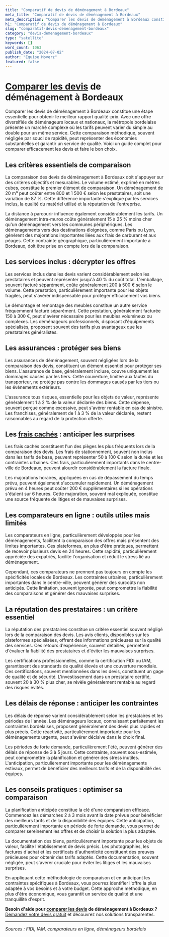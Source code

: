 ```yaml
---
title: "Comparatif de devis de déménagement à Bordeaux"
meta_title: "Comparatif de devis de déménagement à Bordeaux"
meta_description: "Comparer les devis de déménagement à Bordeaux constitue une étape essentielle pour obtenir le meilleur rapport qualité-prix. Avec une offre diversifié."
h1: "Comparatif de devis de déménagement à Bordeaux"
slug: "comparatif-devis-demenagement-bordeaux"
category: "devis-demenagement-bordeaux"
type: "satellite"
keywords: []
word_count: 1063
publish_date: "2024-07-02"
author: "Équipe Moverz"
featured: false
---
```



# [Comparer les devis](/blog/prix/comparatif-prix-devis-demenagement) de déménagement à Bordeaux

Comparer les devis de déménagement à Bordeaux constitue une étape essentielle pour obtenir le meilleur rapport qualité-prix. Avec une offre diversifiée de déménageurs locaux et nationaux, la métropole bordelaise présente un marché complexe où les tarifs peuvent varier du simple au double pour un même service. Cette comparaison méthodique, souvent négligée par souci de rapidité, peut représenter des économies substantielles et garantir un service de qualité. Voici un guide complet pour comparer efficacement les devis et faire le bon choix.

## Les critères essentiels de comparaison

La comparaison des devis de déménagement à Bordeaux doit s'appuyer sur des critères objectifs et mesurables. Le volume estimé, exprimé en mètres cubes, constitue le premier élément de comparaison. Un déménagement de 20 m³ peut coûter entre 800 et 1 500 € selon les prestataires, soit une variation de 87 %. Cette différence importante s'explique par les services inclus, la qualité du matériel utilisé et la réputation de l'entreprise.

La distance à parcourir influence également considérablement les tarifs. Un déménagement intra-muros coûte généralement 15 à 25 % moins cher qu'un déménagement vers les communes périphériques. Les déménagements vers des destinations éloignées, comme Paris ou Lyon, génèrent des majorations importantes liées aux frais de carburant et aux péages. Cette contrainte géographique, particulièrement importante à Bordeaux, doit être prise en compte lors de la comparaison.

## Les services inclus : décrypter les offres

Les services inclus dans les devis varient considérablement selon les prestataires et peuvent représenter jusqu'à 40 % du coût total. L'emballage, souvent facturé séparément, coûte généralement 200 à 500 € selon le volume. Cette prestation, particulièrement importante pour les objets fragiles, peut s'avérer indispensable pour protéger efficacement vos biens.

Le démontage et remontage des meubles constitue un autre service fréquemment facturé séparément. Cette prestation, généralement facturée 150 à 300 €, peut s'avérer nécessaire pour les meubles volumineux ou complexes. Les déménageurs professionnels, disposant d'équipements spécialisés, proposent souvent des tarifs plus avantageux que les prestataires généralistes.

## Les assurances : protéger ses biens

Les assurances de déménagement, souvent négligées lors de la comparaison des devis, constituent un élément essentiel pour protéger ses biens. L'assurance de base, généralement incluse, couvre uniquement les dommages causés par les tiers. Cette couverture, limitée aux fautes du transporteur, ne protège pas contre les dommages causés par les tiers ou les événements extérieurs.

L'assurance tous risques, essentielle pour les objets de valeur, représente généralement 1 à 2 % de la valeur déclarée des biens. Cette dépense, souvent perçue comme excessive, peut s'avérer rentable en cas de sinistre. Les franchises, généralement de 1 à 3 % de la valeur déclarée, restent raisonnables au regard de la protection offerte.

## Les [frais cachés](/blog/prix-demenagement-bordeaux/frais-caches-demenagement-bordeaux) : anticiper les surprises

Les frais cachés constituent l'un des pièges les plus fréquents lors de la comparaison des devis. Les frais de stationnement, souvent non inclus dans les tarifs de base, peuvent représenter 50 à 100 € selon la durée et les contraintes urbaines. Ces frais, particulièrement importants dans le centre-ville de Bordeaux, peuvent alourdir considérablement la facture finale.

Les majorations horaires, appliquées en cas de dépassement du temps prévu, peuvent également s'accumuler rapidement. Un déménagement prévu en 4 heures peut coûter 200 € supplémentaires si les opérations s'étalent sur 6 heures. Cette majoration, souvent mal expliquée, constitue une source fréquente de litiges et de mauvaises surprises.

## Les comparateurs en ligne : outils utiles mais limités

Les comparateurs en ligne, particulièrement développés pour les déménagements, facilitent la comparaison des offres mais présentent des limites importantes. Ces plateformes, en plus d'être pratiques, permettent de recevoir plusieurs devis en 24 heures. Cette rapidité, particulièrement appréciée des expatriés, facilite l'organisation et réduit le stress lié au déménagement.

Cependant, ces comparateurs ne prennent pas toujours en compte les spécificités locales de Bordeaux. Les contraintes urbaines, particulièrement importantes dans le centre-ville, peuvent générer des surcoûts non anticipés. Cette limitation, souvent ignorée, peut compromettre la fiabilité des comparaisons et générer des mauvaises surprises.

## La réputation des prestataires : un critère essentiel

La réputation des prestataires constitue un critère essentiel souvent négligé lors de la comparaison des devis. Les avis clients, disponibles sur les plateformes spécialisées, offrent des informations précieuses sur la qualité des services. Ces retours d'expérience, souvent détaillés, permettent d'évaluer la fiabilité des prestataires et d'éviter les mauvaises surprises.

Les certifications professionnelles, comme la certification FIDI ou IAM, garantissent des standards de qualité élevés et une couverture mondiale. Ces certifications, souvent mentionnées dans les devis, constituent un gage de qualité et de sécurité. L'investissement dans un prestataire certifié, souvent 20 à 30 % plus cher, se révèle généralement rentable au regard des risques évités.

## Les délais de réponse : anticiper les contraintes

Les délais de réponse varient considérablement selon les prestataires et les périodes de l'année. Les déménageurs locaux, connaissant parfaitement les contraintes bordelaises, proposent généralement des devis plus rapides et plus précis. Cette réactivité, particulièrement importante pour les déménagements urgents, peut s'avérer décisive dans le choix final.

Les périodes de forte demande, particulièrement l'été, peuvent générer des délais de réponse de 3 à 5 jours. Cette contrainte, souvent sous-estimée, peut compromettre la planification et générer des stress inutiles. L'anticipation, particulièrement importante pour les déménagements estivaux, permet de bénéficier des meilleurs tarifs et de la disponibilité des équipes.

## Les conseils pratiques : optimiser sa comparaison

La planification anticipée constitue la clé d'une comparaison efficace. Commencez les démarches 2 à 3 mois avant la date prévue pour bénéficier des meilleurs tarifs et de la disponibilité des équipes. Cette anticipation, particulièrement importante en période de forte demande, vous permet de comparer sereinement les offres et de choisir la solution la plus adaptée.

La documentation des biens, particulièrement importante pour les objets de valeur, facilite l'établissement de devis précis. Les photographies, les factures d'achat et les certificats d'authenticité constituent des preuves précieuses pour obtenir des tarifs adaptés. Cette documentation, souvent négligée, peut s'avérer cruciale pour éviter les litiges et les mauvaises surprises.

En appliquant cette méthodologie de comparaison et en anticipant les contraintes spécifiques à Bordeaux, vous pourrez identifier l'offre la plus adaptée à vos besoins et à votre budget. Cette approche méthodique, en plus d'être économique, vous garantit un service de qualité et une tranquillité d'esprit.

**Besoin d'aide pour [comparer les devis](/blog/prix/comparatif-prix-devis-demenagement) de déménagement à Bordeaux ?** [Demandez votre devis gratuit](https://moverz-bordeaux.fr/devis) et découvrez nos solutions transparentes.

---

*Sources : FIDI, IAM, comparateurs en ligne, déménageurs bordelais*
